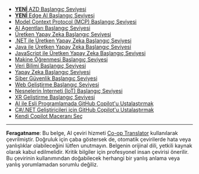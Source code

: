 <!--
CO_OP_TRANSLATOR_METADATA:
{
  "original_hash": "1ca17f25db3762aab74c3543070fcfc0",
  "translation_date": "2025-10-22T12:37:26+00:00",
  "source_file": "src/co_op_translator/templates/other_courses.md",
  "language_code": "tr"
}
-->
<!-- CO-OP TRANSLATOR OTHER COURSES START -->
- [**YENİ** AZD Başlangıç Seviyesi](https://github.com/microsoft/AZD-for-beginners?WT.mc_id=academic-105485-koreyst)
- [**YENİ** Edge AI Başlangıç Seviyesi](https://github.com/microsoft/edgeai-for-beginners?WT.mc_id=academic-105485-koreyst)
- [Model Context Protocol (MCP) Başlangıç Seviyesi](https://github.com/microsoft/mcp-for-beginners?WT.mc_id=academic-105485-koreyst)
- [AI Agentları Başlangıç Seviyesi](https://github.com/microsoft/ai-agents-for-beginners?WT.mc_id=academic-105485-koreyst)
- [Üretken Yapay Zeka Başlangıç Seviyesi](https://github.com/microsoft/generative-ai-for-beginners?WT.mc_id=academic-105485-koreyst)
- [.NET ile Üretken Yapay Zeka Başlangıç Seviyesi](https://github.com/microsoft/Generative-AI-for-beginners-dotnet?WT.mc_id=academic-105485-koreyst)
- [Java ile Üretken Yapay Zeka Başlangıç Seviyesi](https://github.com/microsoft/generative-ai-for-beginners-java?WT.mc_id=academic-105485-koreyst)
- [JavaScript ile Üretken Yapay Zeka Başlangıç Seviyesi](https://github.com/microsoft/generative-ai-with-javascript?WT.mc_id=academic-105485-koreyst)
- [Makine Öğrenmesi Başlangıç Seviyesi](https://akams/ml-beginners?WT.mc_id=academic-105485-koreyst)
- [Veri Bilimi Başlangıç Seviyesi](https://aka.ms/datascience-beginners?WT.mc_id=academic-105485-koreyst)
- [Yapay Zeka Başlangıç Seviyesi](https://aka.ms/ai-beginners?WT.mc_id=academic-105485-koreyst)
- [Siber Güvenlik Başlangıç Seviyesi](https://github.com/microsoft/Security-101?WT.mc_id=academic-96948-sayoung)
- [Web Geliştirme Başlangıç Seviyesi](https://aka.ms/webdev-beginners?WT.mc_id=academic-105485-koreyst)
- [Nesnelerin İnterneti (IoT) Başlangıç Seviyesi](https://aka.ms/iot-beginners?WT.mc_id=academic-105485-koreyst)
- [XR Geliştirme Başlangıç Seviyesi](https://github.com/microsoft/xr-development-for-beginners?WT.mc_id=academic-105485-koreyst)
- [AI ile Eşli Programlamada GitHub Copilot'u Ustalaştırmak](https://aka.ms/GitHubCopilotAI?WT.mc_id=academic-105485-koreyst)
- [C#/.NET Geliştiricileri için GitHub Copilot'u Ustalaştırmak](https://github.com/microsoft/mastering-github-copilot-for-dotnet-csharp-developers?WT.mc_id=academic-105485-koreyst)
- [Kendi Copilot Maceranı Seç](https://github.com/microsoft/CopilotAdventures?WT.mc_id=academic-105485-koreyst)
<!-- CO-OP TRANSLATOR OTHER COURSES END -->

---

**Feragatname**:
Bu belge, AI çeviri hizmeti [Co-op Translator](https://github.com/Azure/co-op-translator) kullanılarak çevrilmiştir. Doğruluk için çaba göstersek de, otomatik çevirilerde hata veya yanlışlıklar olabileceğini lütfen unutmayın. Belgenin orijinal dili, yetkili kaynak olarak kabul edilmelidir. Kritik bilgiler için profesyonel insan çevirisi önerilir. Bu çevirinin kullanımından doğabilecek herhangi bir yanlış anlama veya yanlış yorumlamadan sorumlu değiliz.